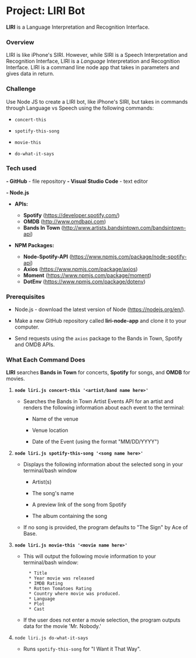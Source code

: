 # Project: LIRI Bot

**LIRI** is a Language Interpretation and Recognition Interface. 


### Overview

LIRI is like iPhone's SIRI. However, while SIRI is a Speech Interpretation and Recognition Interface, LIRI is a _Language_ Interpretation and Recognition Interface. LIRI is a command line node app that takes in parameters and gives data in return.


### Challenge

Use Node JS to create a LIRI bot, like iPhone's SIRI, but takes in commands through Language vs Speech using the following commands:

   * `concert-this`

   * `spotify-this-song`

   * `movie-this`

   * `do-what-it-says`
   
   
### Tech used

**- GitHub** - file repository
**- Visual Studio Code** - text editor

**- Node.js**

* **APIs:**

  * **Spotify** (https://developer.spotify.com/)
  * **OMDB** (http://www.omdbapi.com) 
  * **Bands In Town** (http://www.artists.bandsintown.com/bandsintown-api)

* **NPM Packages:**

  * **Node-Spotify-API** (https://www.npmjs.com/package/node-spotify-api)
  * **Axios** (https://www.npmjs.com/package/axios)
  * **Moment** (https://www.npmjs.com/package/moment)
  * **DotEnv** (https://www.npmjs.com/package/dotenv)

   
### Prerequisites

- Node.js - download the latest version of Node (https://nodejs.org/en/).

- Make a new GitHub repository called **liri-node-app** and clone it to your computer.

- Send requests using the `axios` package to the Bands in Town, Spotify and OMDB APIs.

  
### What Each Command Does

**LIRI** searches **Bands in Town** for concerts, **Spotify** for songs, and **OMDB** for movies.

1. **`node liri.js concert-this '<artist/band name here>'`**

   * Searches the Bands in Town Artist Events API for an artist and renders the following information about each event to the terminal:

     * Name of the venue

     * Venue location

     * Date of the Event (using the format "MM/DD/YYYY")

2. **`node liri.js spotify-this-song '<song name here>'`**

   * Displays the following information about the selected song in your terminal/bash window

     * Artist(s)

     * The song's name

     * A preview link of the song from Spotify

     * The album containing the song

   * If no song is provided, the program defaults to "The Sign" by Ace of Base.

3. **`node liri.js movie-this '<movie name here>'`**

   * This will output the following movie information to your terminal/bash window:

     ```
       * Title
       * Year movie was released
       * IMDB Rating
       * Rotten Tomatoes Rating
       * Country where movie was produced.
       * Language
       * Plot
       * Cast
     ```

   * If the user does not enter a movie selection, the program outputs data for the movie 'Mr. Nobody.'

4. `node liri.js do-what-it-says`

     * Runs `spotify-this-song` for "I Want it That Way".






     



